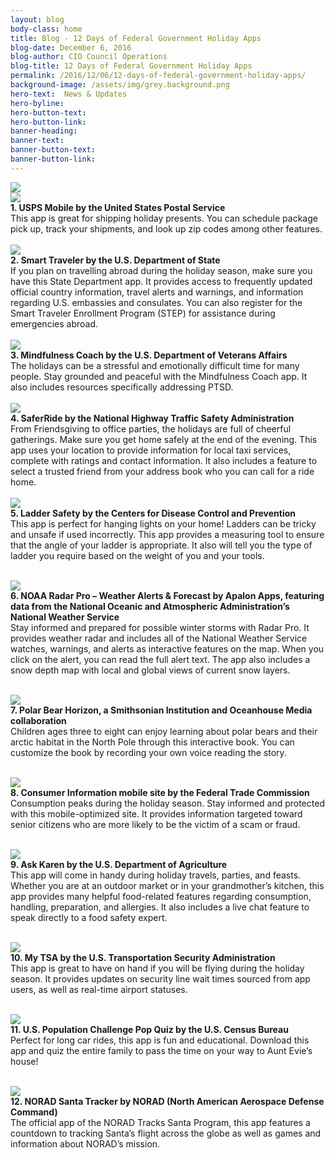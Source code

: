 ```yaml
---
layout: blog
body-class: home
title: Blog - 12 Days of Federal Government Holiday Apps
blog-date: December 6, 2016
blog-author: CIO Council Operations
blog-title: 12 Days of Federal Government Holiday Apps
permalink: /2016/12/06/12-days-of-federal-government-holiday-apps/
background-image: /assets/img/grey.background.png
hero-text:  News & Updates
hero-byline:
hero-button-text: 
hero-button-link: 
banner-heading: 
banner-text: 
banner-button-text: 
banner-button-link: 
---
```

<img src="/assets/img/blog/00.png"><BR>
<img src="/assets/img/blog/01.png"><BR>
<B>1. USPS Mobile by the United States Postal Service</B>
<BR>
This app is great for shipping holiday presents. You can schedule package pick up, track your shipments, and look up zip codes among other features.
<BR><BR>
<img src="/assets/img/blog/02.png"><BR>
<B>2. Smart Traveler by the U.S. Department of State</B><BR>
If you plan on travelling abroad during the holiday season, make sure you have this State Department app. It provides access to frequently updated official country information, travel alerts and warnings, and information regarding U.S. embassies and consulates. You can also register for the Smart Traveler Enrollment Program (STEP) for assistance during emergencies abroad.
<BR><BR>
<img src="/assets/img/blog/03.png"><BR>
<B>3. Mindfulness Coach by the U.S. Department of Veterans Affairs</B>
<BR>
The holidays can be a stressful and emotionally difficult time for many people. Stay grounded and peaceful with the Mindfulness Coach app. It also includes resources specifically addressing PTSD.
<BR><BR>
<img src="/assets/img/blog/04.png"><BR>
<B>4. SaferRide by the National Highway Traffic Safety Administration</B><BR>
From Friendsgiving to office parties, the holidays are full of cheerful gatherings. Make sure you get home safely at the end of the evening. This app uses your location to provide information for local taxi services, complete with ratings and contact information. It also includes a feature to select a trusted friend from your address book who you can call for a ride home.
<BR><BR>
<img src="/assets/img/blog/05.png"><BR>
<B>5. Ladder Safety by the Centers for Disease Control and Prevention</B><BR>
This app is perfect for hanging lights on your home! Ladders can be tricky and unsafe if used incorrectly. This app provides a measuring tool to ensure that the angle of your ladder is appropriate. It also will tell you the type of ladder you require based on the weight of you and your tools.
<BR><BR>

<img src="/assets/img/blog/06.png"><BR>
<B>6. NOAA Radar Pro – Weather Alerts & Forecast by Apalon Apps, featuring data from the National Oceanic and Atmospheric Administration’s National Weather Service</B><BR>
Stay informed and prepared for possible winter storms with Radar Pro. It provides weather radar and includes all of the National Weather Service watches, warnings, and alerts as interactive features on the map. When you click on the alert, you can read the full alert text. The app also includes a snow depth map with local and global views of current snow layers.
<BR><BR>

<img src="/assets/img/blog/07.png"><BR>
<B>7. Polar Bear Horizon, a Smithsonian Institution and Oceanhouse Media collaboration</B><BR>
Children ages three to eight can enjoy learning about polar bears and their arctic habitat in the North Pole through this interactive book. You can customize the book by recording your own voice reading the story.
<BR><BR>

<img src="/assets/img/blog/08.png"><BR>
<B>8. Consumer Information mobile site by the Federal Trade Commission</B><BR>
Consumption peaks during the holiday season. Stay informed and protected with this mobile-optimized site. It provides information targeted toward senior citizens who are more likely to be the victim of a scam or fraud.
<BR><BR>

<img src="/assets/img/blog/09.png"><BR>
<B>9. Ask Karen by the U.S. Department of Agriculture</B><BR>
This app will come in handy during holiday travels, parties, and feasts. Whether you are at an outdoor market or in your grandmother’s kitchen, this app provides many helpful food-related features regarding consumption, handling, preparation, and allergies.  It also includes a live chat feature to speak directly to a food safety expert.
<BR><BR>

<img src="/assets/img/blog/10.png"><BR>
<B>10. My TSA by the U.S. Transportation Security Administration</B><BR>
This app is great to have on hand if you will be flying during the holiday season. It provides updates on security line wait times sourced from app users, as well as real-time airport statuses.
<BR><BR>

<img src="/assets/img/blog/11.png"><BR>
<B>11. U.S. Population Challenge Pop Quiz by the U.S. Census Bureau</B><BR>
Perfect for long car rides, this app is fun and educational. Download this app and quiz the entire family to pass the time on your way to Aunt Evie’s house!
<BR><BR>

<img src="/assets/img/blog/12.png"><BR>
<B>12. NORAD Santa Tracker by NORAD (North American Aerospace Defense Command)</B><BR>
The official app of the NORAD Tracks Santa Program, this app features a countdown to tracking Santa’s flight across the globe as well as games and information about NORAD’s mission.
<BR><BR>







